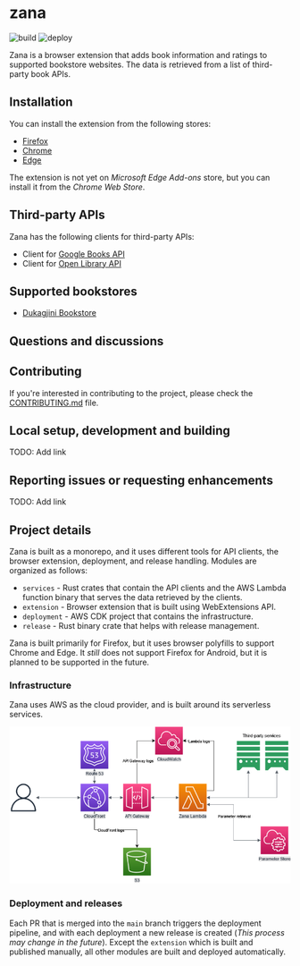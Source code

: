 # zana

![build](https://github.com/kushtrimh/zana/actions/workflows/build.yml/badge.svg?branch=main)
![deploy](https://github.com/kushtrimh/zana/actions/workflows/deploy.yml/badge.svg?branch=main)

Zana is a browser extension that adds book information and ratings to supported bookstore websites.
The data is retrieved from a list of third-party book APIs.

## Installation

You can install the extension from the following stores:
- [Firefox](https://addons.mozilla.org/en-US/firefox/addon/zanareads/)
- [Chrome](https://chrome.google.com/webstore/detail/zana/dfjgjgjgjgjgjgjgjgjgjgjgjgjgjgj)
- [Edge](https://microsoftedge.microsoft.com/addons/detail/zana/dfjgjgjgjgjgjgjgjgjgjgjgjgjgjg)

The extension is not yet on _Microsoft Edge Add-ons_ store, but you can install it from the _Chrome Web Store_.

## Third-party APIs

Zana has the following clients for third-party APIs:
- Client for [Google Books API](https://developers.google.com/books)
- Client for [Open Library API](https://openlibrary.org/developers/api)
 
## Supported bookstores

- [Dukagjini Bookstore](https://dukagjinibooks.com/)

## Questions and discussions



## Contributing

If you're interested in contributing to the project, please check the [CONTRIBUTING.md](CONTRIBUTING.md) file.

## Local setup, development and building

TODO: Add link

## Reporting issues or requesting enhancements

TODO: Add link

## Project details

Zana is built as a monorepo, and it uses different tools for API clients, the browser extension, deployment, and release handling.
Modules are organized as follows:
- `services` - Rust crates that contain the API clients and the AWS Lambda function binary that serves the data retrieved by the clients.
- `extension` - Browser extension that is built using WebExtensions API.
- `deployment` - AWS CDK project that contains the infrastructure.
- `release` - Rust binary crate that helps with release management.

Zana is built primarily for Firefox, but it uses browser polyfills to support Chrome and Edge.
It _still_ does not support Firefox for Android, but it is planned to be supported in the future.

### Infrastructure

Zana uses AWS as the cloud provider, and is built around its serverless services.

![Zana AWS Architecture](./docs/zana_aws.drawio.png)

### Deployment and releases

Each PR that is merged into the `main` branch triggers the deployment pipeline, and with each deployment
a new release is created (_This process may change in the future_).
Except the `extension` which is built and published manually, all other modules are built and deployed automatically.
